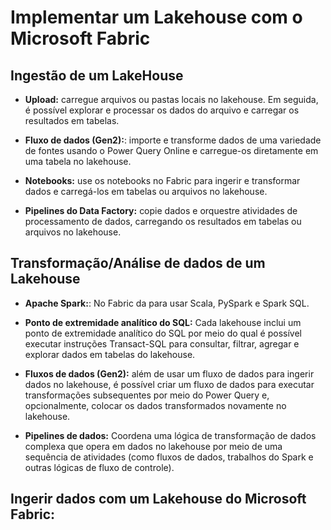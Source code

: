 # Implementar um Lakehouse com o Microsoft Fabric

## Ingestão de um LakeHouse

- **Upload:** carregue arquivos ou pastas locais no lakehouse. Em seguida, é possível explorar e processar os dados do arquivo e carregar os resultados em tabelas.

- **Fluxo de dados (Gen2):**: importe e transforme dados de uma variedade de fontes usando o Power Query Online e carregue-os diretamente em uma tabela no lakehouse.

- **Notebooks:** use os notebooks no Fabric para ingerir e transformar dados e carregá-los em tabelas ou arquivos no lakehouse.

- **Pipelines do Data Factory:** copie dados e orquestre atividades de processamento de dados, carregando os resultados em tabelas ou arquivos no lakehouse.

## Transformação/Análise de dados de um Lakehouse

- **Apache Spark:**: No Fabric da para usar Scala, PySpark e Spark SQL.

- **Ponto de extremidade analítico do SQL:** Cada lakehouse inclui um ponto de extremidade analítico do SQL por meio do qual é possível executar instruções Transact-SQL para consultar, filtrar, agregar e explorar dados em tabelas do lakehouse. 

- **Fluxos de dados (Gen2):** além de usar um fluxo de dados para ingerir dados no lakehouse, é possível criar um fluxo de dados para executar transformações subsequentes por meio do Power Query e, opcionalmente, colocar os dados transformados novamente no lakehouse.

- **Pipelines de dados:** Coordena uma lógica de transformação de dados complexa que opera em dados no lakehouse por meio de uma sequência de atividades (como fluxos de dados, trabalhos do Spark e outras lógicas de fluxo de controle).

## Ingerir dados com um Lakehouse do Microsoft Fabric:

